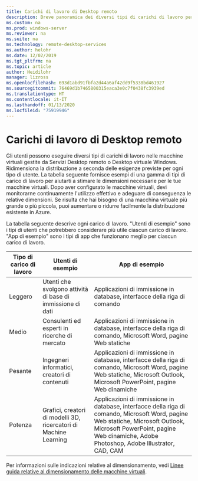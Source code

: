 ```yaml
---
title: Carichi di lavoro di Desktop remoto
description: Breve panoramica dei diversi tipi di carichi di lavoro per le macchine virtuali gestite da Desktop remoto.
ms.custom: na
ms.prod: windows-server
ms.reviewer: na
ms.suite: na
ms.technology: remote-desktop-services
ms.author: helohr
ms.date: 12/02/2019
ms.tgt_pltfrm: na
ms.topic: article
author: Heidilohr
manager: lizross
ms.openlocfilehash: 693d1abd91fbfa2d44a6af42dd9f5338bd461927
ms.sourcegitcommit: 76469d1b7465800315eaca3e0c7f0438fc3939ed
ms.translationtype: HT
ms.contentlocale: it-IT
ms.lasthandoff: 01/13/2020
ms.locfileid: "75919946"
---
```

# <a name="remote-desktop-workloads"></a>Carichi di lavoro di Desktop remoto

Gli utenti possono eseguire diversi tipi di carichi di lavoro nelle macchine virtuali gestite da Servizi Desktop remoto o Desktop virtuale Windows. Ridimensiona la distribuzione a seconda delle esigenze previste per ogni tipo di utente. La tabella seguente fornisce esempi di una gamma di tipi di carico di lavoro per aiutarti a stimare le dimensioni necessarie per le tue macchine virtuali. Dopo aver configurato le macchine virtuali, devi monitorarne continuamente l'utilizzo effettivo e adeguare di conseguenza le relative dimensioni. Se risulta che hai bisogno di una macchina virtuale più grande o più piccola, puoi aumentare o ridurre facilmente la distribuzione esistente in Azure.

La tabella seguente descrive ogni carico di lavoro. "Utenti di esempio" sono i tipi di utenti che potrebbero considerare più utile ciascun carico di lavoro. "App di esempio" sono i tipi di app che funzionano meglio per ciascun carico di lavoro.

| Tipo di carico di lavoro | Utenti di esempio | App di esempio |
| --- | --- | --- |
| Leggero | Utenti che svolgono attività di base di immissione di dati | Applicazioni di immissione in database, interfacce della riga di comando |
| Medio | Consulenti ed esperti in ricerche di mercato | Applicazioni di immissione in database, interfacce della riga di comando, Microsoft Word, pagine Web statiche |
| Pesante | Ingegneri informatici, creatori di contenuti | Applicazioni di immissione in database, interfacce della riga di comando, Microsoft Word, pagine Web statiche, Microsoft Outlook, Microsoft PowerPoint, pagine Web dinamiche |
| Potenza | Grafici, creatori di modelli 3D, ricercatori di Machine Learning | Applicazioni di immissione in database, interfacce della riga di comando, Microsoft Word, pagine Web statiche, Microsoft Outlook, Microsoft PowerPoint, pagine Web dinamiche, Adobe Photoshop, Adobe Illustrator, CAD, CAM |

Per informazioni sulle indicazioni relative al dimensionamento, vedi [Linee guida relative al dimensionamento delle macchine virtuali](virtual-machine-recs.md).

